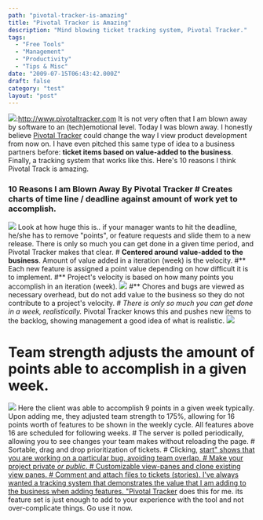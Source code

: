 ```yaml
---
path: "pivotal-tracker-is-amazing"
title: "Pivotal Tracker is Amazing"
description: "Mind blowing ticket tracking system, Pivotal Tracker."
tags: 
  - "Free Tools"
  - "Management"
  - "Productivity"
  - "Tips & Misc"
date: "2009-07-15T06:43:42.000Z"
draft: false
category: "test"
layout: "post"
---
```


![](http://marcgrabanski.com/img/logo-pivotal-tracker.jpg):http://www.pivotaltracker.com It is not very often that I am blown away by software to an (tech)emotional level. Today I was blown away. I honestly believe [Pivotal Tracker](http://www.pivotaltracker.com) could change the way I view product development from now on. I have even pitched this same type of idea to a business partners before: **ticket items based on value-added to the business**. Finally, a tracking system that works like this. Here's 10 reasons I think Pivotal Track is amazing.

### 10 Reasons I am Blown Away By Pivotal Tracker # Creates charts of time line / deadline against amount of work yet to accomplish.
![](http://marcgrabanski.com/img/pivotal-chart.jpg)
Look at how huge this is.. if your manager wants to hit the deadline, he/she has to remove "points", or feature requests and slide them to a new release. There is only so much you can get done in a given time period, and Pivotal Tracker makes that clear. # **Centered around value-added to the business**. Amount of value added in a iteration (week) is the velocity. #** Each new feature is assigned a point value depending on how difficult it is to implement. #** Project's velocity is based on how many points you accomplish in an iteration (week).
![](http://marcgrabanski.com/img/pivotal-velocity.jpg)
#** Chores and bugs are viewed as necessary overhead, but do not add value to the business so they do not contribute to a project's velocity. # *There is only so much you can get done in a week, realistically.* Pivotal Tracker knows this and pushes new items to the backlog, showing management a good idea of what is realistic.
![](http://marcgrabanski.com/img/pivotal-backlog.jpg)
# Team strength adjusts the amount of points able to accomplish in a given week.
![](http://marcgrabanski.com/img/pivotal-team-strength.jpg)
Here the client was able to accomplish 9 points in a given week typically. Upon adding me, they adjusted team strength to 175%, allowing for 16 points worth of features to be shown in the weekly cycle. All features above 16 are scheduled for following weeks. # The server is polled periodically, allowing you to see changes your team makes without reloading the page. # Sortable, drag and drop prioritization of tickets. # Clicking, [start" shows that you are working on a particular bug, avoiding team overlap. # Make your project private *or public*. # Customizable view-panes and clone existing view panes. # Comment and attach files to tickets (stories). I've always wanted a tracking system that demonstrates the value that I am adding to the business when adding features. "Pivotal Tracker](http://www.pivotaltracker.com) does this for me. its feature set is just enough to add to your experience with the tool and not over-complicate things. Go use it now.